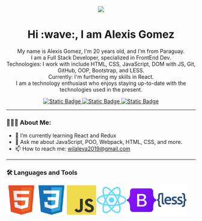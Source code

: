 <div align="center" id="presentation">
  <img src="https://media.giphy.com/media/qgQUggAC3Pfv687qPC/giphy.gif" width="200px">
  <h1>Hi :wave:, I am Alexis Gomez</h1>
  <p>
    My name is Alexis Gomez, I'm 20 years old, and I'm from Paraguay. 
    <br>I am a Full Stack Developer, specialized in FrontEnd Dev. 
    <br>Technologies: I work with include HTML, CSS, JavaScript, DOM with JS, Git, GitHub, OOP, Bootstrap, and LESS. 
    <br>Currently: I'm furthering my skills in React.
    <br>I am a technology enthusiast who enjoys staying up-to-date with the technologies used in the present.
  </p>
</div>

<div id="badges" align="center">
  <a id="badge-linkedin" target="_blank" href="linkedin.com/in/alexis-gomez-040a02236">
    <img alt="Static Badge" src="https://img.shields.io/badge/in-blue?style=for-the-badge&logo=linkedin&logoColor=blue&label=Alexis%20Gomez">
  </a>
  
  <a id="badge-ig" target="_blank" href="https://www.instagram.com/alexisgomez_dev/">
    <img alt="Static Badge" src="https://img.shields.io/badge/IG-violet?style=for-the-badge&logo=Instagram&logoColor=violet&label=alexisgomez_dev">
  </a>

  <a id="badge-wa" target="_blank" href="https://wa.link/7gz28a">
    <img alt="Static Badge" src="https://img.shields.io/badge/WA-greenlight?style=for-the-badge&logo=whatsapp&logoColor=green-light&label=Alexis%20Gomez">
  </a>
</div>

<hr>

### 🧑🏽‍💻 About Me:
- 🌱 I’m currently learning React and Redux
- 💬 Ask me about JavaScript, POO, Webpack, HTML, CSS, and more.
- 📫 How to reach me: wilaleva2019@gmail.com

<hr>

<div id="icons">
  <h3>🛠️ Languages and Tools</h3>
  <img src="https://github.com/devicons/devicon/blob/master/icons/html5/html5-original.svg" alt="HTML5" align="left" width="80px">
  <img src="https://github.com/devicons/devicon/blob/master/icons/css3/css3-original.svg" alt="CSS3" align="left" width="80px">
  <img src="https://github.com/devicons/devicon/blob/master/icons/javascript/javascript-original.svg" alt="JS" align="left" width="80px">
  <img src="https://github.com/devicons/devicon/blob/master/icons/react/react-original.svg" alt="REACT" align="left" width="80px">
  <img src="https://github.com/devicons/devicon/blob/master/icons/bootstrap/bootstrap-original.svg" alt="BOOT" align="left" width="80px">
  <img src="https://github.com/devicons/devicon/blob/master/icons/less/less-plain-wordmark.svg" alt="LESS" align="left" width="80px">
</div>

<!--
**AlexisGomezValiente/AlexisGomezValiente** is a ✨ _special_ ✨ repository because its `README.md` (this file) appears on your GitHub profile.

Here are some ideas to get you started:

- 🔭 I’m currently working on ...
- 🌱 I’m currently learning ...
- 👯 I’m looking to collaborate on ...
- 🤔 I’m looking for help with ...
- 💬 Ask me about ...
- 📫 How to reach me: ...
- 😄 Pronouns: ...
- ⚡ Fun fact: ...
-->
